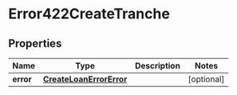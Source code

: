 

# Error422CreateTranche


## Properties

Name | Type | Description | Notes
------------ | ------------- | ------------- | -------------
**error** | [**CreateLoanErrorError**](CreateLoanErrorError.md) |  |  [optional]



